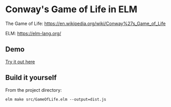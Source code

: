 # Conway's Game of Life in ELM

The Game of Life: https://en.wikipedia.org/wiki/Conway%27s_Game_of_Life

ELM: https://elm-lang.org/

## Demo

[Try it out here](https://lorenzschaef.github.io/game-of-life/)

## Build it yourself

From the project directory:

```elm make src/GameOfLife.elm --output=dist.js```
